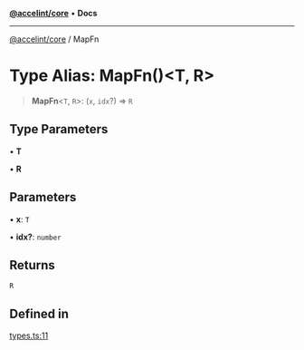 [**@accelint/core**](../README.md) • **Docs**

***

[@accelint/core](../README.md) / MapFn

# Type Alias: MapFn()\<T, R\>

> **MapFn**\<`T`, `R`\>: (`x`, `idx`?) => `R`

## Type Parameters

• **T**

• **R**

## Parameters

• **x**: `T`

• **idx?**: `number`

## Returns

`R`

## Defined in

[types.ts:11](https://github.com/gohypergiant/standard-toolkit/blob/258694cea8ed8bbd956b3cf5da47c2c9debcf127/packages/core/src/types.ts#L11)
